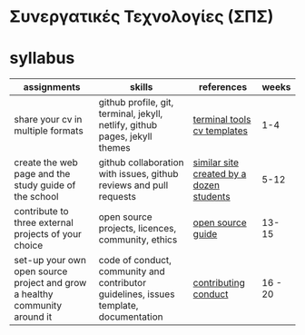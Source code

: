 # Συνεργατικές Τεχνολογίες (ΣΠΣ)

# syllabus

| assignments | skills | references | weeks |
| -- | -- | -- | -- |
| share your cv in multiple formats | github profile, git, terminal, jekyll, netlify, github pages, jekyll themes | [terminal tools](https://github.com/epidrome/dokey) [cv templates](https://courses-ionio.github.io/projects/cv/) | 1-4 |
| create the web page and the study guide of the school | github collaboration with issues, github reviews and pull requests | [similar site created by a dozen students](https://github.com/ioniodi/sitegr/) | 5-12 |
| contribute to three external projects of your choice | open source projects, licences, community, ethics | [open source guide](https://github.com/github/opensource.guide) | 13-15 | 
| set-up your own open source project and grow a healthy community around it | code of conduct, community and contributor guidelines, issues template, documentation | [contributing](https://github.com/nayafia/contributing-template) [conduct](https://github.com/sindresorhus/conduct) | 16 - 20 |
